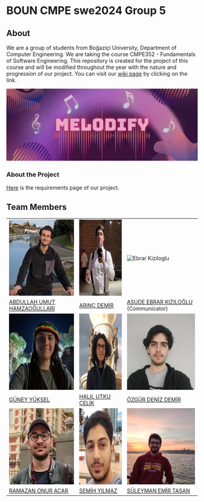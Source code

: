 # BOUN CMPE swe2024 Group 5


## About

We are a group of students from Boğaziçi University, Department of Computer Engineering. We are taking the course CMPE352 - Fundamentals of Software Engineering. This repository is created for the project of this course and will be modified throughout the year with the nature and progression of our project. You can visit our [wiki page](https://github.com/bounswe/bounswe2024group5/wiki) by clicking on the link.

![cover](https://github.com/bounswe/bounswe2024group5/blob/main/.github/banner_updated.png)

### About the Project

[Here](https://github.com/bounswe/bounswe2024group5/wiki/Requirements) is the requirements page of our project.


## Team Members

<table>
  <tr>
    <td><img src="https://github.com/bounswe/bounswe2024group5/blob/main/.github/images/members/abdullahumut.png" alt="Abdullah Umut" height ="200" width="200"></td>
    <td><img src="https://github.com/bounswe/bounswe2024group5/blob/main/.github/images/members/Arınç_square.jpg" alt="Arınç Demir" height ="200" width="200"></td>
    <td><img src="https://avatars.githubusercontent.com/u/83813907?v=4" alt="Ebrar Kiziloglu" width="200"></td>
  </tr>

  <tr>
    <td><a href="https://github.com/bounswe/bounswe2024group5/wiki/Abdullah-Umut-Hamzao%C4%9Fullar%C4%B1">ABDULLAH UMUT HAMZAOĞULLARI</a></td>
    <td><a href="https://github.com/bounswe/bounswe2024group5/wiki/Ar%C4%B1n%C3%A7-Demir">ARINÇ DEMİR</a></td>
    <td><a href="https://github.com/bounswe/bounswe2024group5/wiki/Asude-Ebrar-K%C4%B1z%C4%B1lo%C4%9Flu">ASUDE EBRAR KIZILOĞLU</a> (Communicator)</td>    
  </tr>

  <tr>
    <td><img src="https://github.com/bounswe/bounswe2024group5/blob/main/.github/images/members/Gunes_square.jpg" alt="Güney Yüksel" height ="200" width="200"></td>
    <td><img src="https://github.com/bounswe/bounswe2024group5/blob/main/.github/images/members/HalilUtkuCelik.jpg" alt="Halil Utku Celik" height ="200" width="200"></td>  
    <td><img src="https://github.com/bounswe/bounswe2024group5/blob/main/.github/images/members/Deniz_square.jpg" alt="Özgür Deniz Demir" height ="200" width="200"></td>  
  </tr>
  
  <tr>
    <td><a href="https://github.com/bounswe/bounswe2024group5/wiki/Güney-Yüksel">GÜNEY YÜKSEL</a></td>
    <td><a href="https://github.com/bounswe/bounswe2024group5/wiki/Halil-Utku-%C3%87elik">HALIL UTKU ÇELİK</a></td>
    <td><a href="https://github.com/bounswe/bounswe2024group5/wiki/%C3%96zg%C3%BCr-Deniz-Demir">ÖZGÜR DENİZ DEMİR</a></td>
  </tr>
  <tr>
    <td><img src="https://github.com/bounswe/bounswe2024group5/blob/main/.github/images/members/ramazanonur.jpeg" alt="Ramazan" height ="200" width="200"></td>
    <td><img src="https://raw.githubusercontent.com/bounswe/bounswe2024group5/main/.github/images/members/semih_square.jpg" alt="Semih" height ="200" width="200"></td>
    <td><img src="https://github.com/bounswe/bounswe2024group5/blob/main/.github/images/members/suleymanemir.jpg" alt="Suleyman Emir" height ="200" width="200"></td>
  </tr>
  <tr>
    <td><a href="https://github.com/bounswe/bounswe2024group5/wiki/Ramazan-Onur-Acar">RAMAZAN ONUR ACAR</a></td>
    <td><a href="https://github.com/bounswe/bounswe2024group5/wiki/Semih-Y%C4%B1lmaz">SEMİH YILMAZ</a></td>
    <td><a href="https://github.com/bounswe/bounswe2024group5/wiki/S%C3%BCleyman-Emir-Ta%C5%9Fan">SÜLEYMAN EMİR TAŞAN</a></td>
  </tr>
</table>




